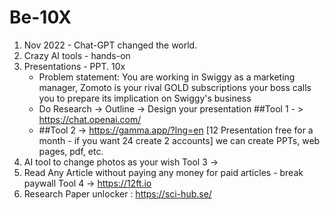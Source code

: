 # Be-10X
1. Nov 2022 - Chat-GPT changed the world. 
2. Crazy AI tools - hands-on
3. Presentations - PPT. 10x
   * Problem statement: You are working in Swiggy as a marketing manager, Zomoto is your rival GOLD subscriptions your boss calls you to prepare its implication on Swiggy's business
   * Do Research -> Outline -> Design your presentation
     ##Tool 1 - > https://chat.openai.com/
   * ##Tool 2 -> https://gamma.app/?lng=en   [12 Presentation free for a month - if you want 24 create 2 accounts]
     we can create PPTs, web pages, pdf, etc.
4. AI tool to change photos as your wish Tool 3 ->
5. Read Any Article without paying any money for paid articles - break paywall Tool 4 -> https://12ft.io
6. Research Paper unlocker : https://sci-hub.se/

